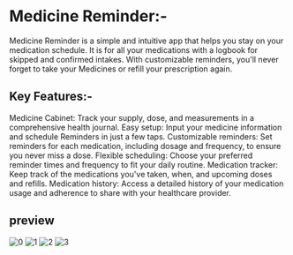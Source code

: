# Medicine Reminder:-
Medicine Reminder is a simple and intuitive app that helps you stay on your medication schedule. It is for all your medications with a logbook for skipped and confirmed intakes. With customizable reminders, you'll never forget to take your Medicines or refill your prescription again.

## Key Features:-
Medicine Cabinet: Track your supply, dose, and measurements in a comprehensive health journal.
Easy setup: Input your medicine information and schedule Reminders in just a few taps.
Customizable reminders: Set reminders for each medication, including dosage and frequency, to ensure you never miss a dose.
Flexible scheduling: Choose your preferred reminder times and frequency to fit your daily routine.
Medication tracker: Keep track of the medications you've taken, when, and upcoming doses and refills.
Medication history: Access a detailed history of your medication usage and adherence to share with your healthcare provider.

## preview
![0](https://github.com/abdullahalhakimi/Medicine-Reminder/assets/81556256/5b16a0bc-1500-4aa2-99ae-4bc6eb4470a4)
![1](https://github.com/abdullahalhakimi/Medicine-Reminder/assets/81556256/fd7880ac-d2a5-4fe4-a193-00223c70cf51)
![2](https://github.com/abdullahalhakimi/Medicine-Reminder/assets/81556256/87b96a2a-3a68-491f-9310-190d1c955a18)
![3](https://github.com/abdullahalhakimi/Medicine-Reminder/assets/81556256/dd1b6a2e-5e7a-4f8c-9265-c297a6c17723)
